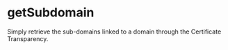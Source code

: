 # getSubdomain
Simply retrieve the sub-domains linked to a domain through the Certificate Transparency.
